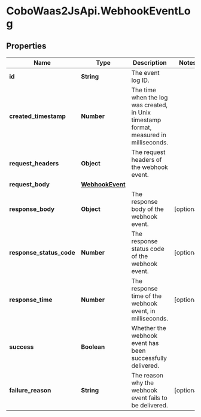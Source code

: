 # CoboWaas2JsApi.WebhookEventLog

## Properties

Name | Type | Description | Notes
------------ | ------------- | ------------- | -------------
**id** | **String** | The event log ID. | 
**created_timestamp** | **Number** | The time when the log was created, in Unix timestamp format, measured in milliseconds. | 
**request_headers** | **Object** | The request headers of the webhook event. | 
**request_body** | [**WebhookEvent**](WebhookEvent.md) |  | 
**response_body** | **Object** | The response body of the webhook event. | [optional] 
**response_status_code** | **Number** | The response status code of the webhook event. | [optional] 
**response_time** | **Number** | The response time of the webhook event, in milliseconds. | [optional] 
**success** | **Boolean** | Whether the webhook event has been successfully delivered. | 
**failure_reason** | **String** | The reason why the webhook event fails to be delivered. | [optional] 


